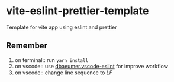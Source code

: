 # vite-eslint-prettier-template
Template for vite app using eslint and prettier

## Remember
1. on terminal:: run ```yarn install```
2. on vscode:: use [dbaeumer.vscode-eslint](dbaeumer.vscode-eslint) for improve workflow
3. on vscode:: change line sequence to *LF*
